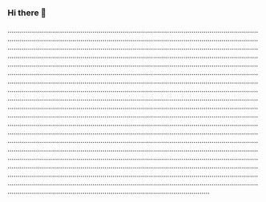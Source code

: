 ### Hi there 👋

........................................................................................................................................................................................................................................................................................................................................................................................................................................................................................................................................................................................................................................................................................................................................................................................................................................................................................................................................................................................................................................................................................................................................................................................................................................................................................................................................................................................................................................................................................................................................................................................................................................................................................................................................................................................................................................................................................................................................................................................................................................................................................................................................................................................................................................................................................................................................................................................................................................................................................................................................................